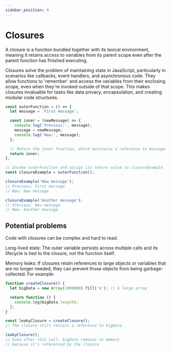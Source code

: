 ```yaml
---
sidebar_position: 9
---
```


# Closures

A closure is a function bundled together with its lexical environment, meaning
it retains access to variables from its parent scope even after the parent
function has finished executing.

Closures solve the problem of maintaining state in JavaScript, particularly in
scenarios like callbacks, event handlers, and asynchronous code. They allow
functions to 'remember' and access the variables from their enclosing scope,
even when they're invoked outside of that scope. This makes closures invaluable
for tasks like data privacy, encapsulation, and creating modular code
structures.

```javascript
const outerFunction = () => {
  let message = 'First message';

  const inner = (newMessage) => {
    console.log('Previous:', message);
    message = newMessage;
    console.log('New:', message);
  };

  // Return the inner function, which maintains a reference to message
  return inner;
};

// Invoke outerFunction and assign its return value to closureExample
const closureExample = outerFunction();

closureExample('New message');
// Previous: First message
// New: New message

closureExample('Another message');
// Previous: New message
// New: Another message
```

## Potential problems

Code with closures can be complex and hard to read.

Long-lived state: The outer variable persists across multiple calls and its
lifecycle is tied to the closure, not the function itself.

Memory leaks: If closures retain references to large objects or variables that
are no longer needed, they can prevent those objects from being
garbage-collected. For example:

```javascript
function createClosure() {
  let bigData = new Array(1000000).fill('x'); // A large array

  return function () {
    console.log(bigData.length);
  };
}

const leakyClosure = createClosure();
// The closure still retains a reference to bigData

leakyClosure();
// Even after this call, bigData remains in memory
// because it's referenced by the closure
```

